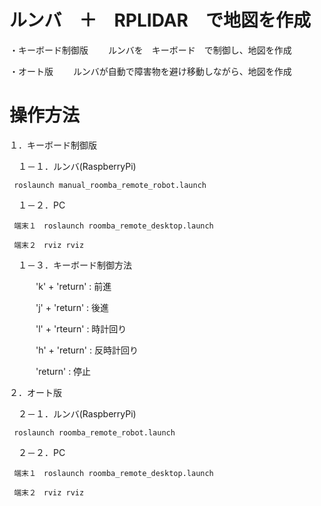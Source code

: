 # ルンバ　＋　RPLIDAR　で地図を作成

・キーボード制御版
　　ルンバを　キーボード　で制御し、地図を作成

・オート版
　　ルンバが自動で障害物を避け移動しながら、地図を作成

# 操作方法

１．キーボード制御版

　１－１．ルンバ(RaspberryPi)

     roslaunch manual_roomba_remote_robot.launch

　１－２．PC

     端末１　roslaunch roomba_remote_desktop.launch

     端末２　rviz rviz

　１－３．キーボード制御方法

　　　'k' + 'return' :  前進

　　　'j' + 'return' :  後進

　　　'l' + 'rteurn' :  時計回り

　　　'h' + 'return' :  反時計回り

　　　'return'       :  停止


２．オート版

　２－１．ルンバ(RaspberryPi)

     roslaunch roomba_remote_robot.launch

　２－２．PC

     端末１　roslaunch roomba_remote_desktop.launch

     端末２　rviz rviz



